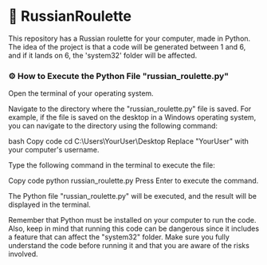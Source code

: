 # 📃 RussianRoulette

This repository has a Russian roulette for your computer, made in Python. The idea of the project is that a code will be generated between 1 and 6, and if it lands on 6, the 'system32' folder will be affected.


### ⚙️ How to Execute the Python File "russian_roulette.py"

Open the terminal of your operating system.

Navigate to the directory where the "russian_roulette.py" file is saved. For example, if the file is saved on the desktop in a Windows operating system, you can navigate to the directory using the following command:

bash
Copy code
cd C:\Users\YourUser\Desktop
Replace "YourUser" with your computer's username.

Type the following command in the terminal to execute the file:

Copy code
python russian_roulette.py
Press Enter to execute the command.

The Python file "russian_roulette.py" will be executed, and the result will be displayed in the terminal.

Remember that Python must be installed on your computer to run the code. Also, keep in mind that running this code can be dangerous since it includes a feature that can affect the "system32" folder. Make sure you fully understand the code before running it and that you are aware of the risks involved.